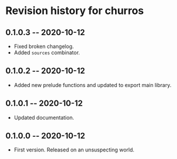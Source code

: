 # Revision history for churros

## 0.1.0.3 -- 2020-10-12

* Fixed broken changelog.
* Added `sources` combinator.

## 0.1.0.2 -- 2020-10-12

* Added new prelude functions and updated to export main library.

## 0.1.0.1 -- 2020-10-12

* Updated documentation.

## 0.1.0.0 -- 2020-10-12

* First version. Released on an unsuspecting world.
